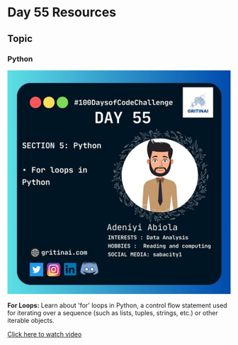 # Day 55 Resources

## Topic

### Python

![100 days of code Day 55](https://github.com/GritinAI/100daysofcode2.0/blob/main/Images/Day55.jpg)

**For Loops:**
Learn about 'for' loops in Python, a control flow statement used for iterating over a sequence (such as lists, tuples, strings, etc.) or other iterable objects.

[Click here to watch video](https://youtu.be/zmIdC0_0BgY?si=-cjQp-xiVYCm4hIT)

